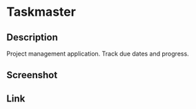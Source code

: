 # Taskmaster

## Description
Project management application. Track due dates and progress.



## Screenshot





## Link

